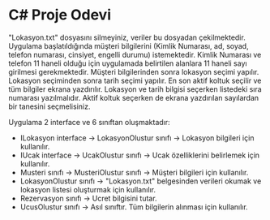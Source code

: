 # C# Proje Odevi

"Lokasyon.txt" dosyasını silmeyiniz, veriler bu dosyadan çekilmektedir. Uygulama başlatıldığında müşteri bilgilerini (Kimlik Numarası, ad, soyad, telefon numarası, cinsiyet, engelli durumu) istemektedir. Kimlik Numarası ve telefon 11 haneli olduğu için uygulamada belirtilen alanlara 11 haneli sayı girilmesi gerekmektedir. Müşteri bilgilerinden sonra lokasyon seçimi yapılır. Lokasyon seçiminden sonra tarih seçimi yapılır. En son aktif koltuk seçilir ve tüm bilgiler ekrana yazdırılır. Lokasyon ve tarih bilgisi seçerken listedeki sıra numarası yazılmalıdır. Aktif koltuk seçerken de ekrana yazdırılan sayılardan bir tanesini seçmelisiniz.

Uygulama 2 interface ve 6 sınıftan oluşmaktadır:
* ILokasyon interface -> LokasyonOlustur sınıfı -> Lokasyon bilgileri için kullanılır.
* IUcak interface -> UcakOlustur sınıfı -> Ucak özelliklerini belirlemek için kullanılır.
* Musteri sınıfı -> MusteriOlustur sınıfı -> Müşteri bilgileri için kullanılır.
* LokasyonOlustur sınıfı -> "Lokasyon.txt" belgesinden verileri okumak ve lokasyon listesi oluşturmak için kullanılır.
* Rezervasyon sınıfı -> Ucret bilgisini tutar.
* UcusOlustur sınıfı -> Asıl sınıftır. Tüm bilgilerin alınması için kullanılır.
